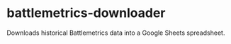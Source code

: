 # battlemetrics-downloader
Downloads historical Battlemetrics data into a Google Sheets spreadsheet.
